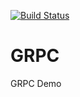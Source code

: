 [![Build Status](https://dev.azure.com/MitikuTeshome/GRPC/_apis/build/status/mitikutesh.GRPC?branchName=master)](https://dev.azure.com/MitikuTeshome/GRPC/_build/latest?definitionId=8&branchName=master)
# GRPC
GRPC Demo

